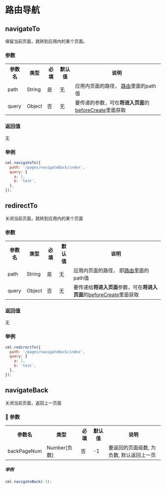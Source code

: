 # 路由导航

## navigateTo

保留当前页面，跳转到应用内的某个页面。

### 参数

<table>
  <tr>
    <th>参数名</th>
    <th>类型</th>
    <th>必填</th>
    <th>默认值</th>
    <th>说明</th>
  </tr>
  <tr>
    <td>path</td>
    <td>String</td>
    <td>是</td>
    <td>无</td>
    <td>应用内页面的路径， <a href="../framework/router.html">路由</a>里面的path值 </td>
  </tr>
  <tr>
    <td>query</td>
    <td>Object</td>
    <td>否</td>
    <td>无</td>
    <td>要传递的参数，可在<b>将进入页面</b>的<a href="../logic/lifecycle.html">beforeCreate</a>里面获取</td>
  </tr>
</table>

### 返回值

无

### 举例

```javascript
cml.navigateTo({
  path: '/pages/navigateBack/index',
  query: {
    a: 1,
    b: 'test',
  },
});
```

## redirectTo

关闭当前页面，跳转到应用内的某个页面

### 参数

<table>
  <tr>
    <th>参数名</th>
    <th>类型</th>
    <th>必填</th>
    <th>默认值</th>
    <th>说明</th>
  </tr>
  <tr>
    <td>path</td>
    <td>String</td>
    <td>是</td>
    <td>无</td>
    <td>应用内页面的路径， 即<a href="../framework/router.html">路由</a>里面的path值 </td>
  </tr>
  <tr>
    <td>query</td>
    <td>Object</td>
    <td>否</td>
    <td>无</td>
    <td>要传递给<b>将进入页面</b>参数，可在<b>将进入页面</b>的<a href="../logic/lifecycle.html">beforeCreate</a>里面获取</td>
  </tr>
</table>

### 返回值

无

### 举例

```javascript
cml.redirectTo({
  path: '/pages/navigateBack/index',
  query: {
    a: 1,
    b: 'test',
  },
});
```

## navigateBack

关闭当前页面，返回上一页面

###  参数

<table>
  <tr>
    <th>参数名</th>
    <th>类型</th>
    <th>必填</th>
    <th>默认值</th>
    <th>说明</th>
  </tr>
  <tr>
    <td>backPageNum</td>
    <td>Number[负数]</td>
    <td>否</td>
    <td>-1</td>
    <td>要返回的页面级数, 为负数, 默认返回上一页</td>
  </tr>
</table>

##### 举例

```javascript
cml.navigateBack(-1);
```

